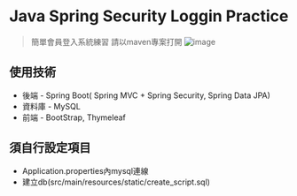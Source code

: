 # Java Spring Security Loggin Practice

> 簡單會員登入系統練習
> 請以maven專案打開
![image](https://i.imgur.com/m7zd4Mk.png)

## 使用技術

- 後端 - Spring Boot( Spring MVC + Spring Security, Spring Data JPA)
- 資料庫 - MySQL
- 前端 - BootStrap, Thymeleaf

## 須自行設定項目
- Application.properties內mysql連線
- 建立db(src/main/resources/static/create_script.sql)
